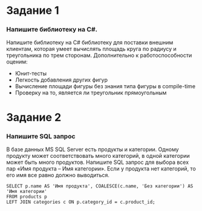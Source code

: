 ﻿# Задание 1
### Напишите библиотеку на C#.
Напишите библиотеку на C# библиотеку для поставки внешним клиентам, которая умеет вычислять площадь круга по радиусу и треугольника по трем сторонам. Дополнительно к работоспособности оценим:
* Юнит-тесты
* Легкость добавления других фигур
* Вычисление площади фигуры без знания типа фигуры в compile-time
* Проверку на то, является ли треугольник прямоугольным

# Задание 2
### Напишите SQL запрос
В базе данных MS SQL Server есть продукты и категории. Одному продукту может соответствовать много категорий, в одной категории может быть много продуктов. Напишите SQL запрос для выбора всех пар «Имя продукта – Имя категории». Если у продукта нет категорий, то его имя все равно должно выводиться.

```
SELECT p.name AS 'Имя продукта', COALESCE(c.name, 'Без категории') AS 'Имя категории'
FROM products p
LEFT JOIN categories с ON p.category_id = c.product_id;
```